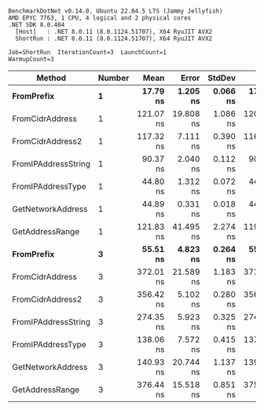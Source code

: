 ```

BenchmarkDotNet v0.14.0, Ubuntu 22.04.5 LTS (Jammy Jellyfish)
AMD EPYC 7763, 1 CPU, 4 logical and 2 physical cores
.NET SDK 8.0.404
  [Host]   : .NET 8.0.11 (8.0.1124.51707), X64 RyuJIT AVX2
  ShortRun : .NET 8.0.11 (8.0.1124.51707), X64 RyuJIT AVX2

Job=ShortRun  IterationCount=3  LaunchCount=1  
WarmupCount=3  

```
| Method              | Number | Mean      | Error     | StdDev   | Min       | Max       | Gen0   | Allocated |
|-------------------- |------- |----------:|----------:|---------:|----------:|----------:|-------:|----------:|
| **FromPrefix**          | **1**      |  **17.79 ns** |  **1.205 ns** | **0.066 ns** |  **17.73 ns** |  **17.86 ns** | **0.0007** |      **56 B** |
| FromCidrAddress     | 1      | 121.07 ns | 19.808 ns | 1.086 ns | 120.39 ns | 122.32 ns | 0.0012 |     112 B |
| FromCidrAddress2    | 1      | 117.32 ns |  7.111 ns | 0.390 ns | 116.87 ns | 117.58 ns | 0.0012 |     112 B |
| FromIPAddressString | 1      |  90.37 ns |  2.040 ns | 0.112 ns |  90.25 ns |  90.45 ns | 0.0006 |      56 B |
| FromIPAddressType   | 1      |  44.80 ns |  1.312 ns | 0.072 ns |  44.73 ns |  44.87 ns | 0.0010 |      88 B |
| GetNetworkAddress   | 1      |  44.89 ns |  0.331 ns | 0.018 ns |  44.87 ns |  44.91 ns | 0.0007 |      56 B |
| GetAddressRange     | 1      | 121.83 ns | 41.495 ns | 2.274 ns | 119.23 ns | 123.44 ns | 0.0019 |     168 B |
| **FromPrefix**          | **3**      |  **55.51 ns** |  **4.823 ns** | **0.264 ns** |  **55.22 ns** |  **55.72 ns** | **0.0020** |     **168 B** |
| FromCidrAddress     | 3      | 372.01 ns | 21.589 ns | 1.183 ns | 371.23 ns | 373.37 ns | 0.0038 |     336 B |
| FromCidrAddress2    | 3      | 356.42 ns |  5.102 ns | 0.280 ns | 356.13 ns | 356.69 ns | 0.0038 |     336 B |
| FromIPAddressString | 3      | 274.35 ns |  5.923 ns | 0.325 ns | 274.09 ns | 274.71 ns | 0.0019 |     168 B |
| FromIPAddressType   | 3      | 138.06 ns |  7.572 ns | 0.415 ns | 137.74 ns | 138.53 ns | 0.0031 |     264 B |
| GetNetworkAddress   | 3      | 140.93 ns | 20.744 ns | 1.137 ns | 139.85 ns | 142.12 ns | 0.0019 |     168 B |
| GetAddressRange     | 3      | 376.44 ns | 15.518 ns | 0.851 ns | 375.88 ns | 377.42 ns | 0.0057 |     504 B |
